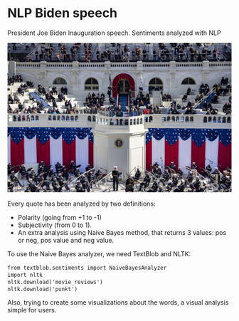 # NLP Biden speech
President Joe Biden Inauguration speech. Sentiments analyzed with NLP

![Biden Speech Photo](biden_inauguration.jpg)


Every quote has been analyzed by two definitions: 
- Polarity (going from +1 to -1)
- Subjectivity (from 0 to 1).
- An extra analysis using Naive Bayes method, that returns 3 values: pos or neg, pos value and neg value.

To use the Naive Bayes analyzer, we need TextBlob and NLTK:
```
from textblob.sentiments import NaiveBayesAnalyzer
import nltk
nltk.download('movie_reviews')
nltk.download('punkt')
```

Also, trying to create some visualizations about the words, a visual analysis simple for users.
